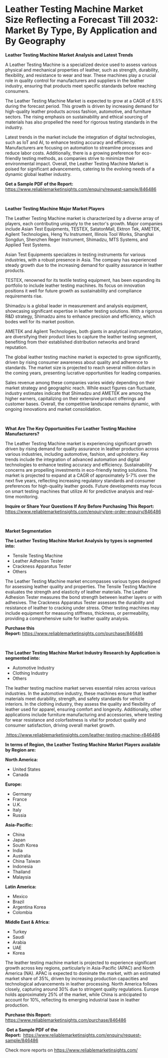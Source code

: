 <p><h1>Leather Testing Machine Market Size Reflecting a Forecast Till 2032: Market By Type, By Application and By Geography</h1></p><p><strong>Leather Testing Machine Market Analysis and Latest Trends</strong></p>
<p><p>A Leather Testing Machine is a specialized device used to assess various physical and mechanical properties of leather, such as strength, durability, flexibility, and resistance to wear and tear. These machines play a crucial role in quality control for manufacturers and suppliers in the leather industry, ensuring that products meet specific standards before reaching consumers.</p><p>The Leather Testing Machine Market is expected to grow at a CAGR of 8.5% during the forecast period. This growth is driven by increasing demand for high-quality leather products across fashion, automotive, and furniture sectors. The rising emphasis on sustainability and ethical sourcing of materials has also propelled the need for rigorous testing standards in the industry.</p><p>Latest trends in the market include the integration of digital technologies, such as IoT and AI, to enhance testing accuracy and efficiency. Manufacturers are focusing on automation to streamline processes and reduce labor costs. Additionally, there is a growing preference for eco-friendly testing methods, as companies strive to minimize their environmental impact. Overall, the Leather Testing Machine Market is poised for significant advancements, catering to the evolving needs of a dynamic global leather industry.</p></p>
<p><strong>Get a Sample PDF of the Report:&nbsp;</strong> <a href="https://www.reliablemarketinsights.com/enquiry/request-sample/846486?utm_campaign=2207&utm_medium=2&utm_source=Github&utm_content=ia&utm_term=09042025&utm_id=leather-testing-machine">https://www.reliablemarketinsights.com/enquiry/request-sample/846486</a></p>
<p>&nbsp;</p>
<p><strong>Leather Testing Machine Major Market Players</strong></p>
<p><p>The Leather Testing Machine market is characterized by a diverse array of players, each contributing uniquely to the sector's growth. Major companies include Asian Test Equipments, TESTEX, SatatonMall, Ektron Tek, AMETEK, Agilent Technologies, Heng Yu Instrument, Illinois Tool Works, Shanghai Songdun, Shenzhen Reger Instrument, Shimadzu, MTS Systems, and Applied Test Systems.</p><p>Asian Test Equipments specializes in testing instruments for various industries, with a robust presence in Asia. The company has experienced steady growth due to the increasing demand for quality assurance in leather products.</p><p>TESTEX, renowned for its textile testing equipment, has been expanding its portfolio to include leather testing machines. Its focus on innovation positions it well for future growth as sustainability and compliance requirements rise.</p><p>Shimadzu is a global leader in measurement and analysis equipment, showcasing significant expertise in leather testing solutions. With a rigorous R&D strategy, Shimadzu aims to enhance precision and efficiency, which bodes well for its market position.</p><p>AMETEK and Agilent Technologies, both giants in analytical instrumentation, are diversifying their product lines to capture the leather testing segment, benefiting from their established distribution networks and brand reputation.</p><p>The global leather testing machine market is expected to grow significantly, driven by rising consumer awareness about quality and adherence to standards. The market size is projected to reach several million dollars in the coming years, presenting lucrative opportunities for leading companies.</p><p>Sales revenue among these companies varies widely depending on their market strategy and geographic reach. While exact figures can fluctuate, industry estimates indicate that Shimadzu and AMETEK are among the higher earners, capitalizing on their extensive product offerings and customer bases. Overall, the competitive landscape remains dynamic, with ongoing innovations and market consolidation.</p></p>
<p>&nbsp;</p>
<p><strong>What Are The Key Opportunities For Leather Testing Machine Manufacturers?</strong></p>
<p><p>The Leather Testing Machine market is experiencing significant growth driven by rising demand for quality assurance in leather production across various industries, including automotive, fashion, and upholstery. Key trends include the integration of advanced automation and digital technologies to enhance testing accuracy and efficiency. Sustainability concerns are propelling investments in eco-friendly testing solutions. The market is projected to expand at a CAGR of approximately 5-7% over the next five years, reflecting increasing regulatory standards and consumer preferences for high-quality leather goods. Future developments may focus on smart testing machines that utilize AI for predictive analysis and real-time monitoring.</p></p>
<p><strong>Inquire or Share Your Questions If Any Before Purchasing This Report:</strong> <a href="https://www.reliablemarketinsights.com/enquiry/pre-order-enquiry/846486?utm_campaign=2207&utm_medium=2&utm_source=Github&utm_content=ia&utm_term=09042025&utm_id=leather-testing-machine">https://www.reliablemarketinsights.com/enquiry/pre-order-enquiry/846486</a></p>
<p>&nbsp;</p>
<p><strong>Market Segmentation</strong></p>
<p><strong>The Leather Testing Machine Market Analysis by types is segmented into:</strong></p>
<p><ul><li>Tensile Testing Machine</li><li>Leather Adhesion Tester</li><li>Crackness Apparatus Tester</li><li>Others</li></ul></p>
<p><p>The Leather Testing Machine market encompasses various types designed for assessing leather quality and properties. The Tensile Testing Machine evaluates the strength and elasticity of leather materials. The Leather Adhesion Tester measures the bond strength between leather layers or with adhesives. The Crackness Apparatus Tester assesses the durability and resistance of leather to cracking under stress. Other testing machines may include equipment for measuring stiffness, thickness, or permeability, providing a comprehensive suite for leather quality analysis.</p></p>
<p><strong>Purchase this Report:&nbsp;</strong><a href="https://www.reliablemarketinsights.com/purchase/846486?utm_campaign=2207&utm_medium=2&utm_source=Github&utm_content=ia&utm_term=09042025&utm_id=leather-testing-machine">https://www.reliablemarketinsights.com/purchase/846486</a></p>
<p>&nbsp;</p>
<p><strong>The Leather Testing Machine Market Industry Research by Application is segmented into:</strong></p>
<p><ul><li>Automotive Industry</li><li>Clothing Industry</li><li>Others</li></ul></p>
<p><p>The leather testing machine market serves essential roles across various industries. In the automotive industry, these machines ensure that leather materials meet durability, strength, and safety standards for vehicle interiors. In the clothing industry, they assess the quality and flexibility of leather used for apparel, ensuring comfort and longevity. Additionally, other applications include furniture manufacturing and accessories, where testing for wear resistance and colorfastness is vital for product quality and consumer satisfaction, driving overall market growth.</p></p>
<p><a href="https://www.reliablemarketinsights.com/leather-testing-machine-r846486?utm_campaign=2207&utm_medium=2&utm_source=Github&utm_content=ia&utm_term=09042025&utm_id=leather-testing-machine">&nbsp;https://www.reliablemarketinsights.com/leather-testing-machine-r846486</a></p>
<p><strong>In terms of Region, the Leather Testing Machine Market Players available by Region are:</strong></p>
<p>
    <p> <strong> North America: </strong>
        <ul>
            <li>United States</li>
            <li>Canada</li>
        </ul>
        </p> 
    <p> <strong> Europe: </strong>
        <ul>
            <li>Germany</li>
            <li>France</li>
            <li>U.K.</li>
            <li>Italy</li>
            <li>Russia</li>
        </ul>
        </p> 
    <p> <strong> Asia-Pacific: </strong>
        <ul>
            <li>China</li>
            <li>Japan</li>
            <li>South Korea</li>
            <li>India</li>
            <li>Australia</li>
            <li>China Taiwan</li>
            <li>Indonesia</li>
            <li>Thailand</li>
            <li>Malaysia</li>
        </ul>
        </p> 
    <p> <strong> Latin America: </strong>
        <ul>
            <li>Mexico</li>
            <li>Brazil</li>
            <li>Argentina Korea</li>
            <li>Colombia</li>
        </ul>
        </p> 
    <p> <strong> Middle East & Africa: </strong>
        <ul>
            <li>Turkey</li>
            <li>Saudi</li>
            <li>Arabia</li>
            <li>UAE</li>
            <li>Korea</li>
        </ul>
    </p>
    </p>
<p><p>The leather testing machine market is projected to experience significant growth across key regions, particularly in Asia-Pacific (APAC) and North America (NA). APAC is expected to dominate the market, with an estimated market share of 35%, driven by increasing production capacities and technological advancements in leather processing. North America follows closely, capturing around 30% due to stringent quality regulations. Europe holds approximately 25% of the market, while China is anticipated to account for 10%, reflecting its emerging industrial base in leather production.</p></p>
<p><strong>Purchase this Report: </strong><a href="https://www.reliablemarketinsights.com/purchase/846486?utm_campaign=2207&utm_medium=2&utm_source=Github&utm_content=ia&utm_term=09042025&utm_id=leather-testing-machine">https://www.reliablemarketinsights.com/purchase/846486</a></p>
<p>&nbsp;<strong>Get a Sample PDF of the Report:&nbsp;&nbsp;</strong><a href="https://www.reliablemarketinsights.com/enquiry/request-sample/846486?utm_campaign=2207&utm_medium=2&utm_source=Github&utm_content=ia&utm_term=09042025&utm_id=leather-testing-machine">https://www.reliablemarketinsights.com/enquiry/request-sample/846486</a></p>
<p><strong></strong></p>
<p>Check more reports on <a href="https://www.reliablemarketinsights.com/?utm_campaign=2207&utm_medium=2&utm_source=Github&utm_content=ia&utm_term=09042025&utm_id=leather-testing-machine">https://www.reliablemarketinsights.com/</a></p>